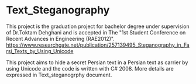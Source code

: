 # Text_Steganography

This project is the graduation project for bachelor degree under supervision of Dr.Toktam Dehghani and is accepted in The "1st Student Conference on Recent Advances in Engineering (RAE2012)".
https://www.researchgate.net/publication/257139495_Steganography_in_Farsi_Texts_by_Using_Unicode

This project aims to hide a secret Persian text in a Persian text as carrier by using Unicode and the code is written with C# 2008.
More details are expressed in Text_steganogrphy document.
